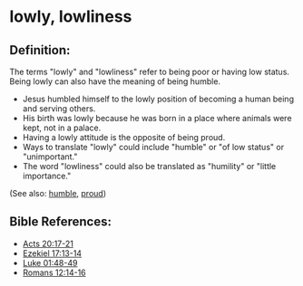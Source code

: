 # lowly, lowliness #

## Definition: ##

The terms "lowly" and "lowliness" refer to being poor or having low status. Being lowly can also have the meaning of being humble.

* Jesus humbled himself to the lowly position of becoming a human being and serving others.
* His birth was lowly because he was born in a place where animals were kept, not in a palace.
* Having a lowly attitude is the opposite of being proud.
* Ways to translate "lowly" could include "humble" or "of low status" or "unimportant."
* The word "lowliness" could also be translated as "humility" or "little importance."

(See also: [humble](../other/humble.md), [proud](../other/proud.md))

## Bible References: ##

* [Acts 20:17-21](en/tn/act/help/20/17)
* [Ezekiel 17:13-14](en/tn/ezk/help/17/13)
* [Luke 01:48-49](en/tn/luk/help/01/48)
* [Romans 12:14-16](en/tn/rom/help/12/14)